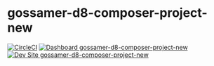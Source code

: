 # gossamer-d8-composer-project-new

[![CircleCI](https://circleci.com/gh/Vincent-Salgado/gossamer-d8-composer-project-new.svg?style=shield)](https://circleci.com/gh/Vincent-Salgado/gossamer-d8-composer-project-new)
[![Dashboard gossamer-d8-composer-project-new](https://img.shields.io/badge/dashboard-gossamer_d8_composer_project_new-yellow.svg)](https://dashboard.pantheon.io/sites/da286eae-9aab-4658-b34c-812148cfe118#dev/code)
[![Dev Site gossamer-d8-composer-project-new](https://img.shields.io/badge/site-gossamer_d8_composer_project_new-blue.svg)](http://dev-gossamer-d8-composer-project-new.pantheonsite.io/)
